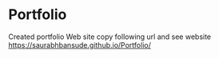 # Portfolio
Created portfolio Web site copy following url and see website
https://saurabhbansude.github.io/Portfolio/
